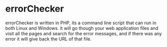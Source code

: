 errorChecker
============

errorChecker is written in PHP, its a command line script that can run in both Linux and Windows. it will go though your web application files and visit all the pages and search for the error messages, and if there was any error it will give back the URL of that file.
